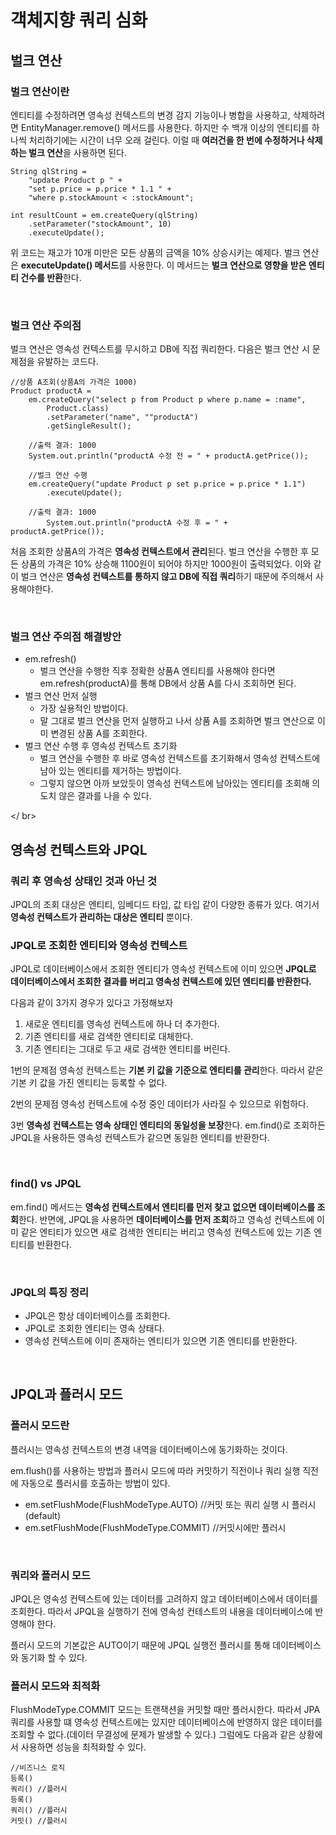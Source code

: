 # 객체지향 쿼리 심화

## 벌크 연산

### 벌크 연산이란

엔티티를 수정하려면 영속성 컨텍스트의 변경 감지 기능이나 병합을 사용하고, 삭제하려면 EntityManager.remove() 메서드를 사용한다.
하지만 수 백개 이상의 엔티티를 하나씩 처리하기에는 시간이 너무 오래 걸린다. 이럴 때 **여러건을 한 번에 수정하거나 삭제하는 벌크 연산**을 사용하면 된다.

~~~
String qlString = 
	"update Product p " +
	"set p.price = p.price * 1.1 " +
	"where p.stockAmount < :stockAmount";
	
int resultCount = em.createQuery(qlString)
	.setParameter("stockAmount", 10)
	.executeUpdate();
~~~

위 코드는 재고가 10개 미만은 모든 상품의 금액을 10% 상승시키는 예제다.
벌크 연산은 **executeUpdate() 메서드**를 사용한다. 이 메서드는 **벌크 연산으로 영향을 받은 엔티티 건수를 반환**한다.

</br >

### 벌크 연산 주의점

벌크 연산은 영속성 컨텍스트를 무시하고 DB에 직접 쿼리한다.
다음은 벌크 연산 시 문제점을 유발하는 코드다.

~~~
//상품 A조회(상품A의 가격은 1000)
Product productA =
	em.createQuery("select p from Product p where p.name = :name",
		Product.class)
		.setParameter("name", ""productA")
		.getSingleResult();
		
	//출력 결과: 1000
	System.out.println("productA 수정 전 = " + productA.getPrice());
	
	//벌크 연산 수행
	em.createQuery("update Product p set p.price = p.price * 1.1")
		.executeUpdate();
		
	//출력 결과: 1000
		System.out.println("productA 수정 후 = " + productA.getPrice());
~~~

처음 조회한 상품A의 가격은 **영속성 컨텍스트에서 관리**된다.
벌크 연산을 수행한 후 모든 상품의 가격은 10% 상승해 1100원이 되어야 하지만 1000원이 출력되었다.
이와 같이 벌크 연산은 **영속성 컨텍스트를 통하지 않고 DB에 직접 쿼리**하기 때문에 주의해서 사용해야한다.

</br >

### 벌크 연산 주의점 해결방안

- em.refresh()
  - 벌크 연산을 수행한 직후 정확한 상품A 엔티티를 사용해야 한다면
    em.refresh(productA)를 통해 DB에서 상품 A를 다시 조회하면 된다.
- 벌크 연산 먼저 실행
  - 가장 실용적인 방법이다.
  - 말 그대로 벌크 연산을 먼저 실행하고 나서 상품 A를 조회하면 벌크 연산으로 이미 변경된 상품 A를 조회한다.
- 벌크 연산 수행 후 영속성 컨텍스트 초기화
  - 벌크 연산을 수행한 후 바로 영속성 컨텍스트를 초기화해서 영속성 컨텍스트에 남아 있는 엔티티를 제거하는 방법이다.
  - 그렇지 않으면 아까 보았듯이 영속성 컨텍스트에 남아있는 엔티티를 조회해 의도치 않은 결과를 나을 수 있다.

</ br>

## 영속성 컨텍스트와 JPQL

### 쿼리 후 영속성 상태인 것과 아닌 것

JPQL의 조회 대상은 엔티티, 임베디드 타입, 값 타입 같이 다양한 종류가 있다.
여기서 **영속성 컨텍스트가 관리하는 대상은 엔티티** 뿐이다.

### JPQL로 조회한 엔티티와 영속성 컨텍스트

JPQL로 데이터베이스에서 조회한 엔티티가 영속성 컨텍스트에 이미 있으면 **JPQL로 데이터베이스에서 조회한 결과를 버리고 영속성 컨텍스트에 있던 엔티티를 반환한다.**

다음과 같이 3가지 경우가 있다고 가정해보자

1. 새로운 엔티티를 영속성 컨텍스트에 하나 더 추가한다.
2. 기존 엔티티를 새로 검색한 엔티티로 대체한다.
3. 기존 엔티티는 그대로 두고 새로 검색한 엔티티를 버린다.

1번의 문제점
영속성 컨텍스트는 **기본 키 값을 기준으로 엔티티를 관리**한다. 따라서 같은 기본 키 값을 가진 엔티티는 등록할 수 없다. 

2번의 문제점
영속성 컨텍스트에 수정 중인 데이터가 사라질 수 있으므로 위험하다.

3번
**영속성 컨텍스트는 영속 상태인 엔티티의 동일성을 보장**한다.
em.find()로 조회하든 JPQL을 사용하든 영속성 컨텍스트가 같으면 동일한 엔티티를 반환한다.

</br >

### find() vs JPQL

em.find() 메서드는 **영속성 컨텍스트에서 엔티티를 먼저 찾고 없으면 데이터베이스를 조회**한다.
반면에, JPQL을 사용하면 **데이터베이스를 먼저 조회**하고 영속성 컨텍스트에 이미 같은 엔티티가 있으면 새로 검색한 엔티티는 버리고 영속성 컨텍스트에 있는 기존 엔티티를 반환한다.

</br >

### JPQL의 특징 정리

- JPQL은 항상 데이터베이스를 조회한다.
- JPQL로 조회한 엔티티는 영속 상태다.
- 영속성 컨텍스트에 이미 존재하는 엔티티가 있으면 기존 엔티티를 반환한다.

</br >

## JPQL과 플러시 모드

### 플러시 모드란

플러시는 영속성 컨텍스트의 변경 내역을 데이터베이스에 동기화하는 것이다.

em.flush()를 사용하는 방법과 플러시 모드에 따라 커밋하기 직전이나 쿼리 실행 직전에 자동으로 플러시를 호출하는 방법이 있다.

- em.setFlushMode(FlushModeType.AUTO) //커밋 또는 쿼리 실행 시 플러시(default)
- em.setFlushMode(FlushModeType.COMMIT) //커밋시에만 플러시

</br >

### 쿼리와 플러시 모드

JPQL은 영속성 컨텍스트에 있는 데이터를 고려하지 않고 데이터베이스에서 데이터를 조회한다.
따라서 JPQL을 실행하기 전에 영속성 컨테스트의 내용을 데이터베이스에 반영해야 한다.

플러시 모드의 기본값은 AUTO이기 때문에 JPQL 실행전 플러시를 통해 데이터베이스와 동기화 할 수 있다.

### 플러시 모드와 최적화

FlushModeType.COMMIT 모드는 트랜잭션을 커밋할 때만 플러시한다.
따라서 JPA쿼리를 사용할 떄 영속성 컨텍스트에는 있지만 데이터베이스에 반영하지 않은 데이터를 조회할 수 없다.(데이터 무결성에 문제가 발생할 수 있다.)
그럼에도 다음과 같은 상황에서 사용하면 성능을 최적화할 수 있다.

~~~
//비즈니스 로직
등록()
쿼리() //플러시
등록()
쿼리() //플러시
커밋() //플러시
~~~

